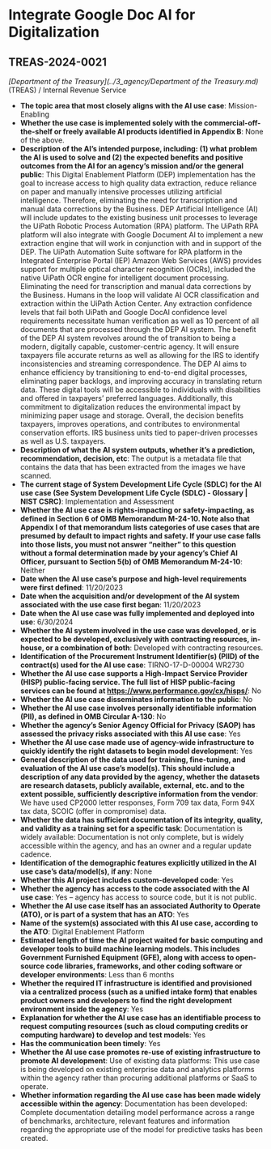 # Integrate Google Doc AI for Digitalization
## TREAS-2024-0021
_[Department of the Treasury](../3_agency/Department of the Treasury.md)_ (TREAS) / Internal Revenue Service


+ **The topic area that most closely aligns with the AI use case**: Mission-Enabling
+ **Whether the use case is implemented solely with the commercial-off-the-shelf or freely available AI products identified in Appendix B**: None of the above.
+ **Description of the AI’s intended purpose, including: (1) what problem the AI is used to solve and (2) the expected benefits and positive outcomes from the AI for an agency’s mission and/or the general public**: This Digital Enablement Platform (DEP) implementation has the goal to increase access to high quality data extraction, reduce reliance on paper and manually intensive processes utilizing artificial intelligence. Therefore, eliminating the need for transcription and manual data corrections by the Business.
DEP Artificial Intelligence (AI) will include updates to the existing business unit processes to leverage the UiPath Robotic Process Automation (RPA) platform. The UiPath RPA platform will also integrate with Google Document AI to implement a new extraction engine that will work in conjunction with and in support of the DEP.
The UiPath Automation Suite software for RPA platform in the Integrated Enterprise Portal (IEP) Amazon Web Services (AWS) provides support for multiple optical character recognition (OCRs), included the native UiPath OCR engine for intelligent document processing. Eliminating the need for transcription and manual data corrections by the Business.
Humans in the loop will validate AI OCR classification and extraction within the UiPath Action Center. Any extraction confidence levels that fail both UiPath and Google DocAI confidence level requirements necessitate human verification as well as 10 percent of all documents that are processed through the DEP AI system.
The benefit of the DEP AI system revolves around the of transition to being a modern, digitally capable, customer-centric agency. It will ensure taxpayers file accurate returns as well as allowing for the IRS to identify inconsistencies and streaming correspondence. 
The DEP AI aims to enhance efficiency by transitioning to end-to-end digital processes, eliminating paper backlogs, and improving accuracy in translating return data. These digital tools will be accessible to individuals with disabilities and offered in taxpayers’ preferred languages. Additionally, this commitment to digitalization reduces the environmental impact by minimizing paper usage and storage. Overall, the decision benefits taxpayers, improves operations, and contributes to environmental conservation efforts.
IRS business units tied to paper-driven processes as well as U.S. taxpayers.
+ **Description of what the AI system outputs, whether it’s a prediction, recommendation, decision, etc**: The output is a metadata file that contains the data that has been extracted from the images we have scanned.
+ **The current stage of System Development Life Cycle (SDLC) for the AI use case (See System Development Life Cycle (SDLC) - Glossary | NIST CSRC)**: Implementation and Assessment
+ **Whether the AI use case is rights-impacting or safety-impacting, as defined in Section 6 of OMB Memorandum M-24-10. Note also that Appendix I of that memorandum lists categories of use cases that are presumed by default to impact rights and safety. If your use case falls into those lists, you must not answer “neither” to this question without a formal determination made by your agency’s Chief AI Officer, pursuant to Section 5(b) of OMB Memorandum M-24-10**: Neither
+ **Date when the AI use case’s purpose and high-level requirements were first defined**: 11/20/2023
+ **Date when the acquisition and/or development of the AI system associated with the use case first began**: 11/20/2023
+ **Date when the AI use case was fully implemented and deployed into use**: 6/30/2024
+ **Whether the AI system involved in the use case was developed, or is expected to be developed, exclusively with contracting resources, in-house, or a combination of both**: Developed with contracting resources.
+ **Identification of the Procurement Instrument Identifier(s) (PIID) of the contract(s) used for the AI use case**: TIRNO-17-D-00004 WR2730
+ **Whether the AI use case supports a High-Impact Service Provider (HISP) public-facing service. The full list of HISP public-facing services can be found at https://www.performance.gov/cx/hisps/**: No
+ **Whether the AI use case disseminates information to the public**: No
+ **Whether the AI use case involves personally identifiable information (PII), as defined in OMB Circular A-130**: No
+ **Whether the agency’s Senior Agency Official for Privacy (SAOP) has assessed the privacy risks associated with this AI use case**: Yes
+ **Whether the AI use case made use of agency-wide infrastructure to quickly identify the right datasets to begin model development**: Yes
+ **General description of the data used for training, fine-tuning, and evaluation of the AI use case’s model(s). This should include a description of any data provided by the agency, whether the datasets are research datasets, publicly available, external, etc. and to the extent possible, sufficiently descriptive information from the vendor**: We have used CP2000 letter responses, Form 709 tax data, Form 94X tax data, SCOIC (offer in compromise) data.
+ **Whether the data has sufficient documentation of its integrity, quality, and validity as a training set for a specific task**: Documentation is widely available: Documentation is not only complete, but is widely accessible within the agency, and has an owner and a regular update cadence.
+ **Identification of the demographic features explicitly utilized in the AI use case’s data/model(s), if any**: None
+ **Whether this AI project includes custom-developed code**: Yes
+ **Whether the agency has access to the code associated with the AI use case**: Yes – agency has access to source code, but it is not public.
+ **Whether the AI use case itself has an associated Authority to Operate (ATO), or is part of a system that has an ATO**: Yes
+ **Name of the system(s) associated with this AI use case, according to the ATO**: Digital Enablement Platform
+ **Estimated length of time the AI project waited for basic computing and developer tools to build machine learning models. This includes Government Furnished Equipment (GFE), along with access to open-source code libraries, frameworks, and other coding software or developer environments**: Less than 6 months
+ **Whether the required IT infrastructure is identified and provisioned via a centralized process (such as a unified intake form) that enables product owners and developers to find the right development environment inside the agency**: Yes
+ **Explanation for whether the AI use case has an identifiable process to request computing resources (such as cloud computing credits or computing hardware) to develop and test models**: Yes
+ **Has the communication been timely**: Yes
+ **Whether the AI use case promotes re-use of existing infrastructure to promote AI development**: Use of existing data platforms: This use case is being developed on existing enterprise data and analytics platforms within the agency rather than procuring additional platforms or SaaS to operate.
+ **Whether information regarding the AI use case has been made widely accessible within the agency**: Documentation has been developed: Complete documentation detailing model performance across a range of benchmarks, architecture, relevant features and information regarding the appropriate use of the model for predictive tasks has been created.
